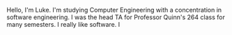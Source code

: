 Hello, I'm Luke.
I'm studying Computer Engineering with a concentration in software engineering.
I was the head TA for Professor Quinn's 264 class for many semesters.
I really like software. I 